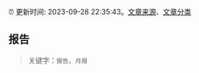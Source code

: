 :alarm_clock: 更新时间: 2023-09-28 22:35:43。[文章来源](/README.md)、[文章分类](/TAGS.md)

## 报告


> 关键字：`报告`、`月报`



